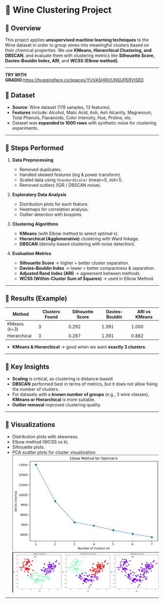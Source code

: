 # 📌 Wine Clustering Project

## 🔹 Overview

This project applies **unsupervised machine learning techniques** to the Wine dataset in order to group wines into meaningful clusters based on their chemical properties.
We use **KMeans, Hierarchical Clustering, and DBSCAN**, and evaluate them with clustering metrics like **Silhouette Score, Davies–Bouldin Index, ARI**, and **WCSS (Elbow method)**.

---
**TRY WITH GRADIO**:https://huggingface.co/spaces/YUVASHRII/UNSUPERVISED
## 🔹 Dataset

* **Source**: Wine dataset (178 samples, 13 features).
* **Features** include: Alcohol, Malic Acid, Ash, Ash Alcanity, Magnesium, Total Phenols, Flavanoids, Color Intensity, Hue, Proline, etc.
* Dataset was **expanded to 1000 rows** with synthetic noise for clustering experiments.

---

## 🔹 Steps Performed

1. **Data Preprocessing**

   * Removed duplicates.
   * Handled skewed features (log & power transform).
   * Scaled data using `StandardScaler` (mean=0, std=1).
   * Removed outliers (IQR / DBSCAN noise).

2. **Exploratory Data Analysis**

   * Distribution plots for each feature.
   * Heatmaps for correlation analysis.
   * Outlier detection with boxplots.

3. **Clustering Algorithms**

   * **KMeans** (with Elbow method to select optimal `k`).
   * **Hierarchical (Agglomerative)** clustering with Ward linkage.
   * **DBSCAN** (density-based clustering with noise detection).

4. **Evaluation Metrics**

   * **Silhouette Score** → higher = better cluster separation.
   * **Davies–Bouldin Index** → lower = better compactness & separation.
   * **Adjusted Rand Index (ARI)** → agreement between methods.
   * **WCSS (Within-Cluster Sum of Squares)** → used in Elbow Method.

---

## 🔹 Results (Example)

| Method       | Clusters Found | Silhouette Score | Davies–Bouldin | ARI vs KMeans |
| ------------ | -------------- | ---------------- | -------------- | ------------- |
| KMeans (k=3) | 3              | 0.292            | 1.391          | 1.000         |
| Hierarchical | 3              | 0.287            | 1.391          | 0.882         |

* **KMeans & Hierarchical** → good when we want **exactly 3 clusters**.

---

## 🔹 Key Insights

* **Scaling** is critical, as clustering is distance-based.
* **DBSCAN** performed best in terms of metrics, but it does not allow fixing the number of clusters.
* For datasets with a **known number of groups** (e.g., 3 wine classes), **KMeans or Hierarchical** is more suitable.
* **Outlier removal** improved clustering quality.

---



## 🔹 Visualizations

* Distribution plots with skewness.
* Elbow method (WCSS vs k).
* Silhouette plots.
* PCA scatter plots for cluster visualization.
![alt text](image.png)
![alt text](image-1.png)
---

